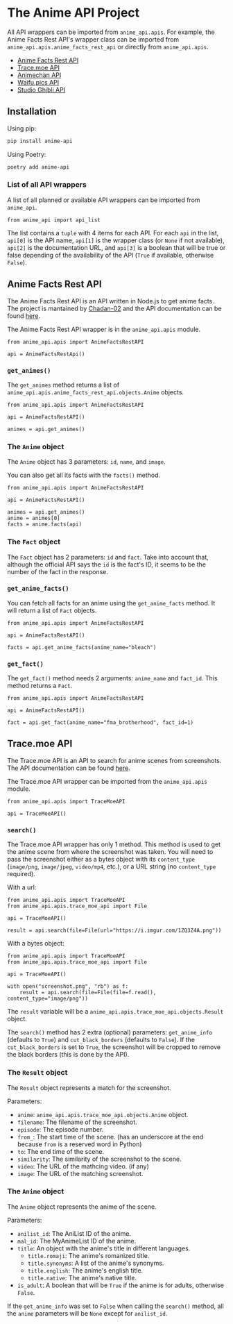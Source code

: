 # The Anime API Project

All API wrappers can be imported from `anime_api.apis`. For example, the Anime Facts Rest API's wrapper class can be imported from `anime_api.apis.anime_facts_rest_api` or directly from `anime_api.apis`.

- [Anime Facts Rest API](#anime-facts-rest-api)
- [Trace.moe API](#tracemoe-api)
- [Animechan API](#animechan-api)
- [Waifu.pics API](#waifupics-api)
- [Studio Ghibli API](#studio-ghibli-api)


## Installation

Using pip:
```bash
pip install anime-api
```

Using Poetry:
```bash
poetry add anime-api
```


### List of all API wrappers

A list of all planned or available API wrappers can be imported from `anime_api`.

```python3
from anime_api import api_list
```

The list contains a `tuple` with 4 items for each API. For each `api` in the list, `api[0]` is the API name, `api[1]` is the wrapper class (or `None` if not available), `api[2]` is the documentation URL, and `api[3]` is a boolean that will be true or false depending of the availability of the API (`True` if available, otherwise `False`).


## Anime Facts Rest API

The Anime Facts Rest API is an API written in Node.js to get anime facts. The project is mantained by [Chadan-02](https://github.com/chandan-02) and the API documentation can be found [here](https://chandan-02.github.io/anime-facts-rest-api/).

The Anime Facts Rest API wrapper is in the `anime_api.apis` module.

```python3
from anime_api.apis import AnimeFactsRestAPI

api = AnimeFactsRestApi()
```


### `get_animes()`

The `get_animes` method returns a list of `anime_api.apis.anime_facts_rest_api.objects.Anime` objects.

```python3
from anime_api.apis import AnimeFactsRestAPI

api = AnimeFactsRestAPI()

animes = api.get_animes()
```


### The `Anime` object

The `Anime` object has 3 parameters: `id`, `name`, and `image`.

You can also get all its facts with the `facts()` method.

```python3
from anime_api.apis import AnimeFactsRestAPI

api = AnimeFactsRestAPI()

animes = api.get_animes()
anime = animes[0]
facts = anime.facts(api)
```


### The `Fact` object

The `Fact` object has 2 parameters: `id` and `fact`. Take into account that, although the official API says the `id` is the fact's ID, it seems to be the number of the fact in the response.


### `get_anime_facts()`

You can fetch all facts for an anime using the `get_anime_facts` method. It will return a list of `Fact` objects.

```python3
from anime_api.apis import AnimeFactsRestAPI

api = AnimeFactsRestAPI()

facts = api.get_anime_facts(anime_name="bleach")
```


### `get_fact()`

The `get_fact()` method needs 2 arguments: `anime_name` and `fact_id`. This method returns a `Fact`.

```python3
from anime_api.apis import AnimeFactsRestAPI

api = AnimeFactsRestAPI()

fact = api.get_fact(anime_name="fma_brotherhood", fact_id=1)
``` 


## Trace.moe API

The Trace.moe API is an API to search for anime scenes from screenshots. The API documentation can be found [here](https://soruly.github.io/trace.moe/#/).

The Trace.moe API wrapper can be imported from the `anime_api.apis` module.

```python3
from anime_api.apis import TraceMoeAPI

api = TraceMoeAPI()
```


### `search()`

The Trace.moe API wrapper has only 1 method. This method is used to get the anime scene from where the screenshot was taken. You will need to pass the screenshot either as a bytes object with its `content_type` (`image/png`, `image/jpeg`, `video/mp4`, etc.), or a URL string (no `content_type` required).

With a url:
```python3
from anime_api.apis import TraceMoeAPI
from anime_api.apis.trace_moe_api import File

api = TraceMoeAPI()

result = api.search(file=File(url="https://i.imgur.com/1ZQ3Z4A.png"))
```

With a bytes object:
```python3
from anime_api.apis import TraceMoeAPI
from anime_api.apis.trace_moe_api import File

api = TraceMoeAPI()

with open("screenshot.png", "rb") as f:
    result = api.search(file=File(file=f.read(), content_type="image/png"))
```

The `result` variable will be a `anime_api.apis.trace_moe_api.objects.Result` object.

The `search()` method has 2 extra (optional) parameters: `get_anime_info` (defaults to `True`) and `cut_black_borders` (defaults to `False`). If the `cut_black_borders` is set to `True`, the screenshot will be cropped to remove the black borders (this is done by the API).

### The `Result` object

The `Result` object represents a match for the screenshot.

Parameters:

- `anime`: `anime_api.apis.trace_moe_api.objects.Anime` object.
- `filename`: The filename of the screenshot.
- `episode`: The episode number.
- `from_`: The start time of the scene. (has an underscore at the end because `from` is a reserved word in Python)
- `to`: The end time of the scene.
- `similarity`: The similarity of the screenshot to the scene.
- `video`: The URL of the mathcing video. (if any)
- `image`: The URL of the matching screenshot.

### The `Anime` object

The `Anime` object represents the anime of the scene.

Parameters:

- `anilist_id`: The AniList ID of the anime.
- `mal_id`: The MyAnimeList ID of the anime.
- `title`: An object with the anime's title in different languages.
  - `title.romaji`: The anime's romanized title.
  - `title.synonyms`: A list of the anime's synonyms.
  - `title.english`: The anime's english title.
  - `title.native`: The anime's native title.
- `is_adult`: A boolean that will be `True` if the anime is for adults, otherwise `False`.

If the `get_anime_info` was set to `False` when calling the `search()` method, all the `anime` parameters will be `None` except for `anilist_id`.
